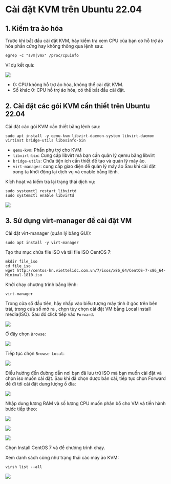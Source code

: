 # Cài đặt KVM trên Ubuntu 22.04
## 1. Kiểm tra ảo hóa
Trước khi bắt đầu cài đặt KVM, hãy kiểm tra xem CPU của bạn có hỗ trợ ảo hóa phần cứng hay không thông qua lệnh sau:
```
egrep -c "svm|vmx" /proc/cpuinfo
```
Ví dụ kết quả:

![](../imgs/10.png)

- 0: CPU không hỗ trợ ảo hóa, không thể cài đặt KVM.
- Số khác 0: CPU hỗ trợ ảo hóa, có thể bắt đầu cài đặt.

## 2. Cài đặt các gói KVM cần thiết trên Ubuntu 22.04
Cài đặt các gói KVM cần thiết bằng lệnh sau:
```
sudo apt install -y qemu-kvm libvirt-daemon-system libvirt-daemon virtinst bridge-utils libosinfo-bin
``` 
- `qemu-kvm`: Phần phụ trợ cho KVM
- `libvirt-bin`: Cung cấp libvirt mà bạn cần quản lý qemu bằng libvirt
- `bridge-utils`: Chứa tiện ích cần thiết để tạo và quản lý máy ảo.
- `virt-manager`: cung cấp giao diện để quản lý máy ảo Sau khi cài đặt xong ta khởi động lại dịch vụ và enable bằng lệnh.

Kích hoạt và kiểm tra lại trạng thái dịch vụ:
```
sudo systemctl restart libvirtd
sudo systemctl enable libvirtd
```
![](../imgs/11.png)

## 3. Sử dụng virt-manager để cài đặt VM 
Cài đặt virt-manager (quản lý bằng GUI):
```
sudo apt install -y virt-manager
```
Tạo thư mục chứa file ISO và tải file ISO CentOS 7:
```
mkdir file_iso
cd file_iso
wget http://centos-hn.viettelidc.com.vn/7/isos/x86_64/CentOS-7-x86_64-Minimal-1810.iso
```
Khởi chạy chương trình bằng lệnh:
```
virt-manager
```
Trong cửa sổ đầu tiên, hãy nhấp vào biểu tượng máy tính ở góc trên bên trái, trong cửa sổ mở ra , chọn tùy chọn cài đặt VM bằng Local install media(ISO). Sau đó click tiếp vào `Forward`.

![](../imgs/12.png)

Ở đây chọn `Browse`:

![](../imgs/13.png)

Tiếp tục chọn `Browse Local`:

![](../imgs/14.png)

Điều hướng đến đường dẫn nơi bạn đã lưu trữ ISO mà bạn muốn cài đặt và chọn iso muốn cài đặt. Sau khi đã chọn được bản cài, tiếp tục chọn Forward để đi tới cài đặt dung lượng ổ đĩa:

![](../imgs/15.png)

Nhập dung lượng RAM và số lượng CPU muốn phân bổ cho VM và tiến hành bước tiếp theo:

![](../imgs/16.png)

![](../imgs/17.png)

![](../imgs/18.png)

Chọn Install CentOS 7 và để chương trình chạy.

Xem danh sách cũng như trạng thái các máy ảo KVM:

```
virsh list --all
```
![](../imgs/19.png)